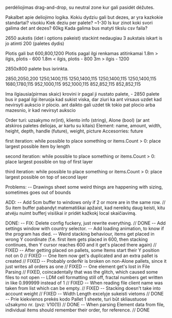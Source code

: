 perdėliojimas drag-and-drop, su neutral zone kur gali pasidėt dėžutes.


Pakalbet apie deliojimo logika.
Kokiu dydziu gali but dezes, ar yra kazkokie standartai? visokiu
Kiek deziu per palete? ~1-30
Is kur zinot koki svori galima det ant dezes? 60kg
Kada galima bus matyti tikslu csv faila?

2650 aukstis (idet i options pakeist)
stackint nedaugiau 3 aukstais
iskart is jo atimti 200 (paletes dydis)

Plotis gali but 600,800,1200
Plotis pagal ilgi renkamas atitinkamai
1.8m > ilgis, plotis - 600
1.8m < ilgis, plotis - 800
3m > ilgis - 1200

2850x800 palete bus isrinkta.

2850,2050,200
1250,1400,115
1250,1400,115
1250,1400,115
1250,1400,115
1680,1780,115
952,1000,115
952,1000,115
852,852,115
852,852,115

Ima ilgiausia(pirmas skaic) krovini ir pagal ji nustato palete, - 2850 palete bus
ir pagal ilgi iteruoja kad sukist viska,
dar ziuri ka ant virsaus uzdet kad nevirsyti aukscio ir plocio.
ant daikto gali uzdet tik tokio pat plocio arba mazesnio, ir kad nevirsyt aukscio

Order turi: uzsakymo nr(int), kliento info (string), Alone (bool) (ar ant atskiros paletes deliojas, ar kartu su kitais)
Element: name, amount, width, height, depth, handle (future), weight, picture 
Accesorries: future




first iteration:
while possible to place something or items.Count > 0:
place largest possible item by length

second iteration:
while possible to place something or items.Count > 0:
place largest possible on top of first layer

third iteration:
while possible to place something or items.Count > 0:
place largest possible on top of second layer



Problems:
-- Drawings sheet some weird things are happening with sizing, sometimes goes out of bounds

ADD:
-- Add 5cm buffer to windows only if 2 or more are in the same row.
// Su item buffer pabandyt matematiškai apžaist, kad nereiktų daug keisti, kitu atvėju nuimt bufferį visiškai ir pridėt kažkokį local skaičiavimą.

DONE:
-- FIX: Delete config fuckery, just rewrite everything. // DONE
-- Add settings window with country selector.
-- Add loading animation, to know if the program has died.
-- Weird stacking behaviour, items get placed in wrong Y coordinate (f.e. first item gets placed in 600, then stacking continues, then Y cursor reaches 600 and it get's placed there again) // FIXED
-- After getting placed on pallets, some Items start their Y position not on 0 // FIXED
-- One Item now get's duplicated and an extra pallet is created // FIXED
-- Probably orderNr is broken on non-Alone pallets, since it just writes all orders as one // FIXED
-- One element get's lost in File Parsing // FIXED, coincadentally that was the glitch, which caused some files to not open
-- LDM cell formatting still off, fractal numbers get written in like 0.999999 instead of 1 // FIXED
-- When reading file client name was taken from list which can be empty. // FIXED
-- Stacking doesn't take into account weight // FIXED
-- Width Length excelyje sukeisti vietoms // DONE
-- Prie kiekvienos prekės kodo Pallet 1 sheete, turi būt skliaustuose užsakymo nr. (pvz: V10(1)) // DONE
-- When parsing Element data from file, individual items should remember their order, for reference. // DONE

